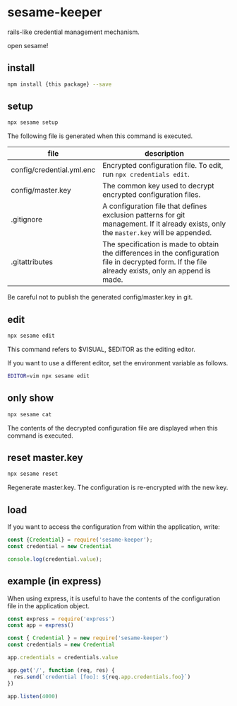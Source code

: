 # sesame-keeper

rails-like credential management mechanism.

open sesame!

## install

```sh
npm install {this package} --save
```

## setup

```sh
npx sesame setup
```

The following file is generated when this command is executed.

| file | description |
|---|---|
| config/credential.yml.enc | Encrypted configuration file. To edit, run `npx credentials edit`. |
| config/master.key | The common key used to decrypt encrypted configuration files. |
| .gitignore | A configuration file that defines exclusion patterns for git management. If it already exists, only the `master.key` will be appended. |
| .gitattributes | The specification is made to obtain the differences in the configuration file in decrypted form. If the file already exists, only an append is made. |

Be careful not to publish the generated config/master.key in git.

## edit

```sh
npx sesame edit
```

This command refers to $VISUAL, $EDITOR as the editing editor.

If you want to use a different editor, set the environment variable as follows.

```sh
EDITOR=vim npx sesame edit
```

## only show

```sh
npx sesame cat
```

The contents of the decrypted configuration file are displayed when this command is executed.

## reset master.key

```sh
npx sesame reset
```

Regenerate master.key. The configuration is re-encrypted with the new key.

## load

If you want to access the configuration from within the application, write:

```javascript
const {Credential} = require('sesame-keeper');
const credential = new Credential

console.log(credential.value);
```

## example (in express)

When using express, it is useful to have the contents of the configuration file in the application object.

```javascript
const express = require('express')
const app = express()

const { Credential } = new require('sesame-keeper')
const credentials = new Credential

app.credentials = credentials.value

app.get('/', function (req, res) {
  res.send(`credential [foo]: ${req.app.credentials.foo}`)
})

app.listen(4000)
```
